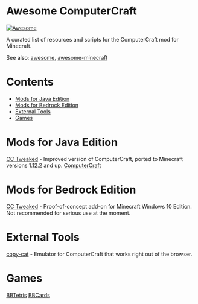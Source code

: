 # Awesome ComputerCraft
[![Awesome](https://awesome.re/badge.svg)](https://awesome.re)

A curated list of resources and scripts for the ComputerCraft mod for Minecraft.

See also: [awesome](https://github.com/sindresorhus/awesome), [awesome-minecraft](https://github.com/bs-community/awesome-minecraft)

# Contents
- [Mods for Java Edition](#mods-for-java-edition)
- [Mods for Bedrock Edition](#mods-for-bedrock-edition)
- [External Tools](#external-tools)
- [Games](#games)

# Mods for Java Edition
[CC Tweaked](https://minecraft.curseforge.com/projects/cc-tweaked) - Improved version of ComputerCraft, ported to Minecraft versions 1.12.2 and up.
[ComputerCraft](https://github.com/dan200/ComputerCraft) 

# Mods for Bedrock Edition
[CC Tweaked](https://github.com/SquidDev-CC/bedrock) - Proof-of-concept add-on for Minecraft Windows 10 Edition. Not recommended for serious use at the moment.

# External Tools
[copy-cat](https://github.com/SquidDev-CC/copy-cat) - Emulator for ComputerCraft that works right out of the browser.

# Games
[BBTetris](http://www.computercraft.info/forums2/index.php?/topic/15878-bbtetris/)
[BBCards](http://www.computercraft.info/forums2/index.php?/topic/18480-bbcards/)
